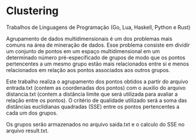 # Clustering
Trabalhos de Linguagens de Programação (Go, Lua, Haskell, Python e Rust)

Agrupamento de dados multidimensionais é um dos problemas mais comuns na área de
mineração de dados. Esse problema consiste em dividir um conjunto de pontos em um
espaço multidimensional em um determinado número pré-especificado de grupos de
modo que os pontos pertencentes a um mesmo grupo estão mais relacionados entre si e
menos relacionados em relação aos pontos associados aos outros grupos. 

Este trabalho realiza o agrupamento dos pontos obtidos a partir do arquivo entrada.txt 
(contem as coordenadas dos pontos) com o auxilio do arquivo distancia.txt (contem a 
distância limite que será utilizada para avaliar a relação entre os pontos). O critério 
de qualidade utilizado será a soma das distâncias euclidianas quadradas (SSE) entre os 
pontos pertencentes a cada um dos grupos.

Os grupos serão armazenados no arquivo saida.txt e o calculo do SSE no arquivo result.txt.
